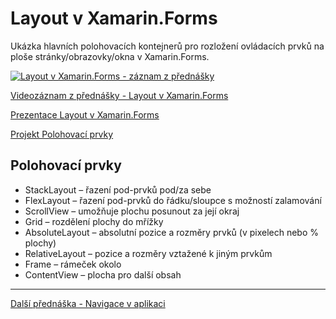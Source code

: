 # Layout v Xamarin.Forms

Ukázka hlavních polohovacích kontejnerů pro rozložení ovládacích prvků na ploše stránky/obrazovky/okna v Xamarin.Forms.

[![Layout v Xamarin.Forms - záznam z přednášky](https://img.youtube.com/vi/VvrViTDniKw/0.jpg)](https://www.youtube.com/watch?v=VvrViTDniKw)

[Videozáznam z přednášky - Layout v Xamarin.Forms](https://www.youtube.com/watch?v=VvrViTDniKw)

[Prezentace Layout v Xamarin.Forms](https://github.com/PetrVobornik/prednasky/blob/master/Xamarin.Forms/03-Layout/polohovaci-prvky.ppsx?raw=true)

[Projekt Polohovací prvky](https://github.com/PetrVobornik/prednasky/tree/master/Xamarin.Forms/03-Layout/PolohovaciPrvky)

## Polohovací prvky
* StackLayout – řazení pod-prvků pod/za sebe
* FlexLayout – řazení pod-prvků do řádku/sloupce s možností zalamování
* ScrollView – umožňuje plochu posunout za její okraj
* Grid – rozdělení plochy do mřížky
* AbsoluteLayout – absolutní pozice a rozměry prvků (v pixelech nebo % plochy)
* RelativeLayout – pozice a rozměry vztažené k jiným prvkům
* Frame – rámeček okolo
* ContentView – plocha pro další obsah

---

[Další přednáška - Navigace v aplikaci](https://github.com/PetrVobornik/prednasky/tree/master/Xamarin.Forms/04-Navigace)
